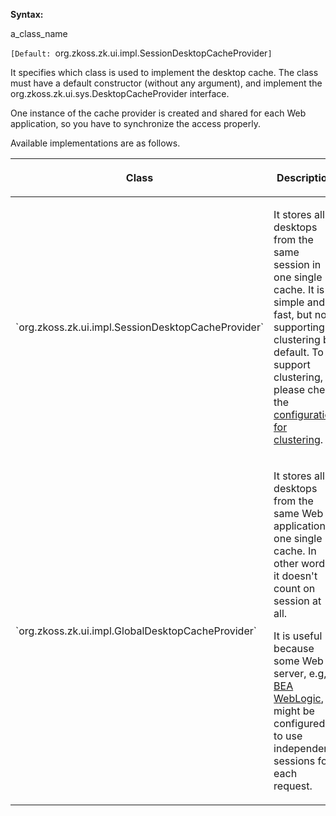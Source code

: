 **Syntax:**

<cache-provider-class>a_class_name</cache-provider-class>

`[Default: `org.zkoss.zk.ui.impl.SessionDesktopCacheProvider`]`

It specifies which class is used to implement the desktop cache. The
class must have a default constructor (without any argument), and
implement the
<javadoc type="interface">org.zkoss.zk.ui.sys.DesktopCacheProvider</javadoc>
interface.

One instance of the cache provider is created and shared for each Web
application, so you have to synchronize the access properly.

Available implementations are as follows.

<table>
<thead>
<tr class="header">
<th><center>
<p>Class</p>
</center></th>
<th><center>
<p>Description</p>
</center></th>
</tr>
</thead>
<tbody>
<tr class="odd">
<td><p>`org.zkoss.zk.ui.impl.SessionDesktopCacheProvider`</p></td>
<td><p>It stores all desktops from the same session in one single cache.
It is simple and fast, but not supporting clustering by default. To
support clustering, please check the <a
href="{{site.baseurl}}/zk_dev_ref/clustering/zk_configuration"
title="wikilink"> configuration for clustering</a>.</p></td>
</tr>
<tr class="even">
<td><p>`org.zkoss.zk.ui.impl.GlobalDesktopCacheProvider`</p></td>
<td><p>It stores all desktops from the same Web application in one
single cache. In other words, it doesn't count on session at all.</p>
<p>It is useful because some Web server, e.g, <a
href="http://www.bea.com/">BEA WebLogic</a>, might be configured to use
independent sessions for each request.</p></td>
</tr>
</tbody>
</table>


